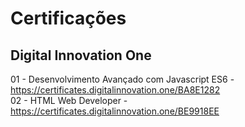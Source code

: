 # Certificações

## Digital Innovation One

01 - Desenvolvimento Avançado com Javascript ES6 - https://certificates.digitalinnovation.one/BA8E1282<br />
02 - HTML Web Developer - https://certificates.digitalinnovation.one/BE9918EE
